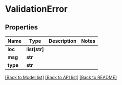 # ValidationError

## Properties
| Name     | Type          | Description | Notes |
| -------- | ------------- | ----------- | ----- |
| **loc**  | **list[str]** |             |
| **msg**  | **str**       |             |
| **type** | **str**       |             |

[[Back to Model list]](../README.md#documentation-for-models) [[Back to API list]](../README.md#documentation-for-api-endpoints) [[Back to README]](../README.md)


